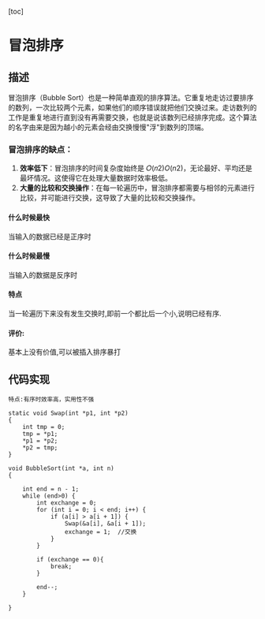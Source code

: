 [toc]

# 冒泡排序

## 描述

冒泡排序（Bubble Sort）也是一种简单直观的排序算法。它重复地走访过要排序的数列，一次比较两个元素，如果他们的顺序错误就把他们交换过来。走访数列的工作是重复地进行直到没有再需要交换，也就是说该数列已经排序完成。这个算法的名字由来是因为越小的元素会经由交换慢慢"浮"到数列的顶端。



### 冒泡排序的缺点：

1. **效率低下**：冒泡排序的时间复杂度始终是 𝑂(𝑛2)*O*(*n*2)，无论最好、平均还是最坏情况。这使得它在处理大量数据时效率极低。
2. **大量的比较和交换操作**：在每一轮遍历中，冒泡排序都需要与相邻的元素进行比较，并可能进行交换，这导致了大量的比较和交换操作。

#### 什么时候最快

当输入的数据已经是正序时

#### 什么时候最慢

当输入的数据是反序时



#### 特点

当一轮遍历下来没有发生交换时,即前一个都比后一个小,说明已经有序.



#### 评价:

基本上没有价值,可以被插入排序暴打



## 代码实现

```
特点:有序时效率高，实用性不强

static void Swap(int *p1, int *p2)
{
	int tmp = 0;
	tmp = *p1;
	*p1 = *p2;
	*p2 = tmp;
}

void BubbleSort(int *a, int n)
{

	int end = n - 1;
	while (end>0) {
		int exchange = 0;
		for (int i = 0; i < end; i++) {
			if (a[i] > a[i + 1]) {
				Swap(&a[i], &a[i + 1]);
				exchange = 1;  //交换
			}
		}
		
		if (exchange == 0){
			break;
		}
		
		end--;
	}

}

```

